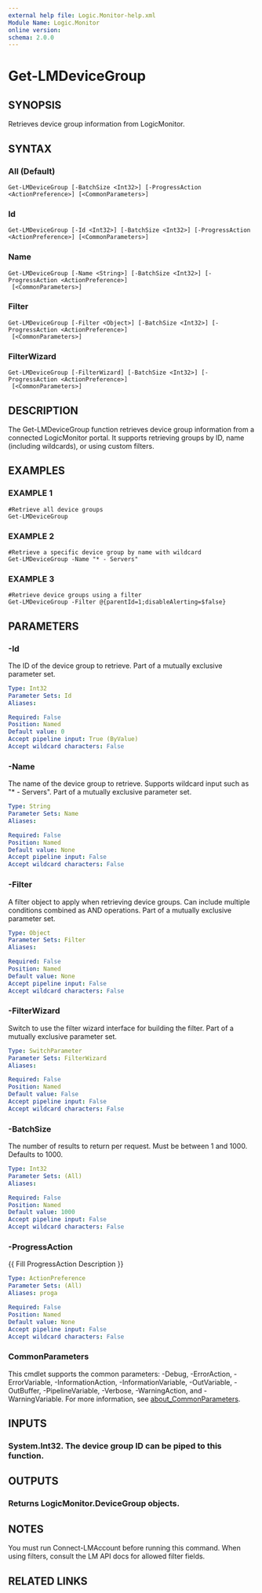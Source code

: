 ```yaml
---
external help file: Logic.Monitor-help.xml
Module Name: Logic.Monitor
online version:
schema: 2.0.0
---
```


# Get-LMDeviceGroup

## SYNOPSIS
Retrieves device group information from LogicMonitor.

## SYNTAX

### All (Default)
```
Get-LMDeviceGroup [-BatchSize <Int32>] [-ProgressAction <ActionPreference>] [<CommonParameters>]
```

### Id
```
Get-LMDeviceGroup [-Id <Int32>] [-BatchSize <Int32>] [-ProgressAction <ActionPreference>] [<CommonParameters>]
```

### Name
```
Get-LMDeviceGroup [-Name <String>] [-BatchSize <Int32>] [-ProgressAction <ActionPreference>]
 [<CommonParameters>]
```

### Filter
```
Get-LMDeviceGroup [-Filter <Object>] [-BatchSize <Int32>] [-ProgressAction <ActionPreference>]
 [<CommonParameters>]
```

### FilterWizard
```
Get-LMDeviceGroup [-FilterWizard] [-BatchSize <Int32>] [-ProgressAction <ActionPreference>]
 [<CommonParameters>]
```

## DESCRIPTION
The Get-LMDeviceGroup function retrieves device group information from a connected LogicMonitor portal.
It supports retrieving groups by ID, name (including wildcards), or using custom filters.

## EXAMPLES

### EXAMPLE 1
```
#Retrieve all device groups
Get-LMDeviceGroup
```

### EXAMPLE 2
```
#Retrieve a specific device group by name with wildcard
Get-LMDeviceGroup -Name "* - Servers"
```

### EXAMPLE 3
```
#Retrieve device groups using a filter
Get-LMDeviceGroup -Filter @{parentId=1;disableAlerting=$false}
```

## PARAMETERS

### -Id
The ID of the device group to retrieve.
Part of a mutually exclusive parameter set.

```yaml
Type: Int32
Parameter Sets: Id
Aliases:

Required: False
Position: Named
Default value: 0
Accept pipeline input: True (ByValue)
Accept wildcard characters: False
```

### -Name
The name of the device group to retrieve.
Supports wildcard input such as "* - Servers".
Part of a mutually exclusive parameter set.

```yaml
Type: String
Parameter Sets: Name
Aliases:

Required: False
Position: Named
Default value: None
Accept pipeline input: False
Accept wildcard characters: False
```

### -Filter
A filter object to apply when retrieving device groups.
Can include multiple conditions combined as AND operations.
Part of a mutually exclusive parameter set.

```yaml
Type: Object
Parameter Sets: Filter
Aliases:

Required: False
Position: Named
Default value: None
Accept pipeline input: False
Accept wildcard characters: False
```

### -FilterWizard
Switch to use the filter wizard interface for building the filter.
Part of a mutually exclusive parameter set.

```yaml
Type: SwitchParameter
Parameter Sets: FilterWizard
Aliases:

Required: False
Position: Named
Default value: False
Accept pipeline input: False
Accept wildcard characters: False
```

### -BatchSize
The number of results to return per request.
Must be between 1 and 1000.
Defaults to 1000.

```yaml
Type: Int32
Parameter Sets: (All)
Aliases:

Required: False
Position: Named
Default value: 1000
Accept pipeline input: False
Accept wildcard characters: False
```

### -ProgressAction
{{ Fill ProgressAction Description }}

```yaml
Type: ActionPreference
Parameter Sets: (All)
Aliases: proga

Required: False
Position: Named
Default value: None
Accept pipeline input: False
Accept wildcard characters: False
```

### CommonParameters
This cmdlet supports the common parameters: -Debug, -ErrorAction, -ErrorVariable, -InformationAction, -InformationVariable, -OutVariable, -OutBuffer, -PipelineVariable, -Verbose, -WarningAction, and -WarningVariable. For more information, see [about_CommonParameters](http://go.microsoft.com/fwlink/?LinkID=113216).

## INPUTS

### System.Int32. The device group ID can be piped to this function.
## OUTPUTS

### Returns LogicMonitor.DeviceGroup objects.
## NOTES
You must run Connect-LMAccount before running this command.
When using filters, consult the LM API docs for allowed filter fields.

## RELATED LINKS
